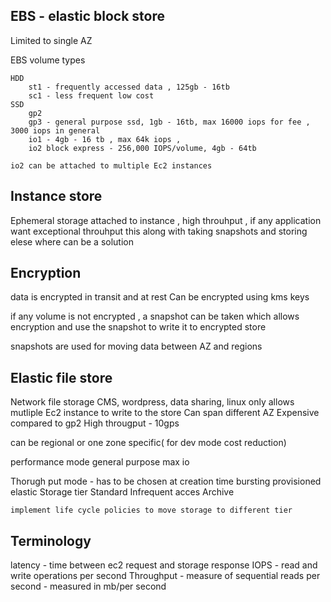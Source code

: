 ## EBS - elastic block store

Limited to single AZ

EBS volume types

    HDD
        st1 - frequently accessed data , 125gb - 16tb
        sc1 - less frequent low cost 
    SSD
        gp2
        gp3 - general purpose ssd, 1gb - 16tb, max 16000 iops for fee , 3000 iops in general
        io1 - 4gb - 16 tb , max 64k iops , 
        io2 block express - 256,000 IOPS/volume, 4gb - 64tb

    io2 can be attached to multiple Ec2 instances


## Instance store

Ephemeral storage attached to instance , high throuhput , if any application want exceptional throuhput this along with taking snapshots and storing elese where can be a solution

## Encryption
data is encrypted in transit and at rest
Can be encrypted using kms keys

if any volume is not encrypted , a snapshot can be taken which allows encryption and use the snapshot to write it to encrypted store

snapshots are used for moving data between AZ and regions

## Elastic file store

Network file storage
CMS, wordpress, data sharing, linux only
allows mutliple Ec2 instance to write to the store
Can span different AZ
Expensive compared to gp2
High througput - 10gps

can be regional or one zone specific( for dev mode cost reduction)

performance mode 
    general purpose
    max io 

Thorugh put mode - has to be chosen at creation time
    bursting
    provisioned
    elastic
Storage tier
    Standard
    Infrequent acces
    Archive

    implement life cycle policies to move storage to different tier


## Terminology

latency - time between ec2 request and storage response
IOPS - read and write operations per second
Throughput - measure of sequential reads per second  - measured in mb/per second
